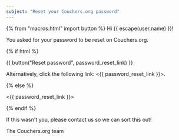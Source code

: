 ```yaml
---
subject: "Reset your Couchers.org password"
---
```


{% from "macros.html" import button %}
Hi {{ escape(user.name) }}!

You asked for your password to be reset on Couchers.org.

{% if html %}

{{ button("Reset password", password_reset_link) }}

Alternatively, click the following link: <{{ password_reset_link }}>.

{% else %}

<{{ password_reset_link }}>

{% endif %}


If this wasn't you, please contact us so we can sort this out!

The Couchers.org team
